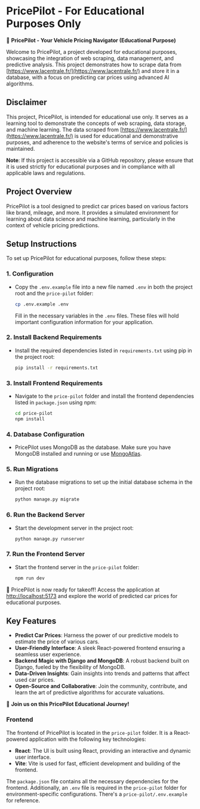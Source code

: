 # PricePilot - For Educational Purposes Only

🚀 **PricePilot - Your Vehicle Pricing Navigator (Educational Purpose)**

Welcome to PricePilot, a project developed for educational purposes, showcasing the integration of web scraping, data management, and predictive analysis. This project demonstrates how to scrape data from [https://www.lacentrale.fr/](https://www.lacentrale.fr/) and store it in a database, with a focus on predicting car prices using advanced AI algorithms.

## Disclaimer

This project, PricePilot, is intended for educational use only. It serves as a learning tool to demonstrate the concepts of web scraping, data storage, and machine learning. The data scraped from [https://www.lacentrale.fr/](https://www.lacentrale.fr/) is used for educational and demonstrative purposes, and adherence to the website's terms of service and policies is maintained.

**Note**: If this project is accessible via a GitHub repository, please ensure that it is used strictly for educational purposes and in compliance with all applicable laws and regulations.

## Project Overview

PricePilot is a tool designed to predict car prices based on various factors like brand, mileage, and more. It provides a simulated environment for learning about data science and machine learning, particularly in the context of vehicle pricing predictions.

## Setup Instructions

To set up PricePilot for educational purposes, follow these steps:

### 1. Configuration

- Copy the `.env.example` file into a new file named `.env` in both the project root and the `price-pilot` folder:

  ```bash
  cp .env.example .env
  ```

  Fill in the necessary variables in the `.env` files. These files will hold important configuration information for your application.

### 2. Install Backend Requirements

- Install the required dependencies listed in `requirements.txt` using pip in the project root:

  ```bash
  pip install -r requirements.txt
  ```

### 3. Install Frontend Requirements

- Navigate to the `price-pilot` folder and install the frontend dependencies listed in `package.json` using npm:

  ```bash
  cd price-pilot
  npm install
  ```

### 4. Database Configuration

- PricePilot uses MongoDB as the database. Make sure you have MongoDB installed and running or use [MongoAtlas](https://www.mongodb.com/atlas).

### 5. Run Migrations

- Run the database migrations to set up the initial database schema in the project root:

  ```bash
  python manage.py migrate
  ```

### 6. Run the Backend Server

- Start the development server in the project root:

  ```bash
  python manage.py runserver
  ```

### 7. Run the Frontend Server

- Start the frontend server in the `price-pilot` folder:

  ```bash
  npm run dev
  ```

🛫 PricePilot is now ready for takeoff! Access the application at [http://localhost:5173](http://localhost:5173) and explore the world of predicted car prices for educational purposes.

## Key Features

- **Predict Car Prices**: Harness the power of our predictive models to estimate the price of various cars.
- **User-Friendly Interface**: A sleek React-powered frontend ensuring a seamless user experience.
- **Backend Magic with Django and MongoDB**: A robust backend built on Django, fueled by the flexibility of MongoDB.
- **Data-Driven Insights**: Gain insights into trends and patterns that affect used car prices.
- **Open-Source and Collaborative**: Join the community, contribute, and learn the art of predictive algorithms for accurate valuations.

🚗 **Join us on this PricePilot Educational Journey!**

### Frontend

The frontend of PricePilot is located in the `price-pilot` folder. It is a React-powered application with the following key technologies:

- **React**: The UI is built using React, providing an interactive and dynamic user interface.
- **Vite**: Vite is used for fast, efficient development and building of the frontend.

The `package.json` file contains all the necessary dependencies for the frontend. Additionally, an `.env` file is required in the `price-pilot` folder for environment-specific configurations. There's a `price-pilot/.env.example` for reference.
